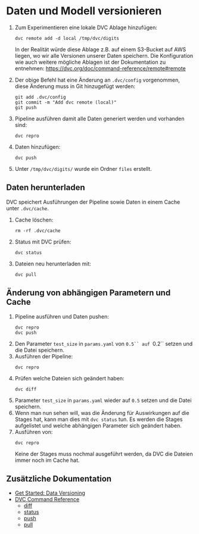 # Daten und Modell versionieren

1. Zum Experimentieren eine lokale DVC Ablage hinzufügen:
    ```shell
    dvc remote add -d local /tmp/dvc/digits
    ```
    In der Realität würde diese Ablage z.B. auf einem S3-Bucket auf AWS liegen, wo wir alle Versionen unserer Daten speichern. Die Konfiguration wie auch weitere mögliche Ablagen ist der Dokumentation zu entnehmen: https://dvc.org/doc/command-reference/remote#remote

1. Der obige Befehl hat eine Änderung an `.dvc/config` vorgenommen, diese Änderung muss in Git hinzugefügt werden:
    ```shell
    git add .dvc/config
    git commit -m "Add dvc remote (local)"
    git push
    ```
1. Pipeline ausführen damit alle Daten generiert werden und vorhanden sind:
    ```shell
    dvc repro
    ```
1. Daten hinzufügen:
    ```shell
    dvc push
    ```
1. Unter `/tmp/dvc/digits/` wurde ein Ordner `files` erstellt.

## Daten herunterladen

DVC speichert Ausführungen der Pipeline sowie Daten in einem Cache unter `.dvc/cache`.

1. Cache löschen:
    ```shell
    rm -rf .dvc/cache
    ```
1. Status mit DVC prüfen:
    ```shell
    dvc status
    ```
1. Dateien neu herunterladen mit:
    ```shell
    dvc pull
    ```

## Änderung von abhängigen Parametern und Cache

1. Pipeline ausführen und Daten pushen:
    ```shell
    dvc repro
    dvc push
    ```
1. Den Parameter `test_size` in `params.yaml` von `0.5`` auf `0.2`` setzen und die Datei speichern.
1. Ausführen der Pipeline:
    ```shell
    dvc repro
    ```
1. Prüfen welche Dateien sich geändert haben:
    ```shell
    dvc diff
    ```
1. Parameter `test_size` in `params.yaml` wieder auf `0.5` setzen und die Datei speichern.
1. Wenn man nun sehen will, was die Änderung für Auswirkungen auf die Stages hat, kann man dies mit `dvc status` tun. Es werden die Stages aufgelistet und welche abhängigen Parameter sich geändert haben.
1. Ausführen von:
    ```shell
    dvc repro
    ```
    Keine der Stages muss nochmal ausgeführt werden, da DVC die Dateien immer noch im Cache hat.

## Zusätzliche Dokumentation

- [Get Started: Data Versioning](https://dvc.org/doc/start/data-management/data-versioning#get-started-data-versioning)
- [DVC Command Reference](https://dvc.org/doc/command-reference)
    - [diff](https://dvc.org/doc/command-reference/diff#diff)
    - [status](https://dvc.org/doc/command-reference/status#status)
    - [push](https://dvc.org/doc/command-reference/push#push)
    - [pull](https://dvc.org/doc/command-reference/pull#pull)
